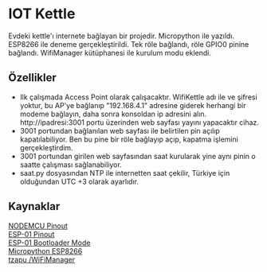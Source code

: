 # IOT Kettle
Evdeki kettle'ı internete bağlayan bir projedir.
Micropython ile yazıldı.
ESP8266 ile deneme gerçekleştirildi.
Tek röle bağlandı, röle GPIO0 pinine bağlandı.
WifiManager kütüphanesi ile kurulum modu eklendi.

## Özellikler
* Ilk çalışmada Access Point olarak çalışacaktır. WifiKettle adı ile ve şifresi yoktur, bu AP'ye bağlanıp "192.168.4.1" adresine giderek herhangi bir modeme bağlayın, daha sonra konsoldan ip adresini alın. http://ipadresi:3001 portu üzerinden web sayfası yayını yapacaktır cihaz.
* 3001 portundan bağlanılan web sayfası ile belirtilen pin açılıp kapatılabiliyor. Ben bu pine bir röle bağlayıp açıp, kapatma işlemini gerçekleştirdim.
* 3001 portundan girilen web sayfasından saat kurularak yine aynı pinin o saatte çalışması sağlanabiliyor.
* saat.py dosyasından NTP ile internetten saat çekilir, Türkiye için olduğundan UTC +3 olarak ayarlıdır.

## Kaynaklar 
[NODEMCU Pinout](https://i0.wp.com/randomnerdtutorials.com/wp-content/uploads/2019/05/ESP8266-NodeMCU-kit-12-E-pinout-gpio-pin.png?quality=100&strip=all&ssl=1) <br>
[ESP-01 Pinout](https://raw.githubusercontent.com/AchimPieters/ESP8266-12F---Power-Mode/master/ESP8266_01X.jpg) <br>
[ESP-01 Bootloader Mode](https://i.stack.imgur.com/l5rRA.jpg) <br>
[Micropython ESP8266](https://docs.micropython.org/en/latest/esp8266/tutorial/intro.html) <br>
[tzapu /WiFiManager](https://github.com/tzapu/WiFiManager) <br>
